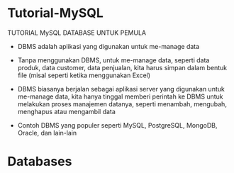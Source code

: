 # Tutorial-MySQL

TUTORIAL MySQL DATABASE UNTUK PEMULA

- DBMS adalah aplikasi yang digunakan untuk me-manage data

- Tanpa menggunakan DBMS, untuk me-manage data, seperti data produk, data customer, data penjualan, 
  kita harus simpan dalam bentuk file (misal seperti ketika menggunakan Excel)
  
- DBMS biasanya berjalan sebagai aplikasi server yang digunakan untuk me-manage data, 
  kita hanya tinggal memberi perintah ke DBMS untuk melakukan proses manajemen datanya, 
  seperti menambah, mengubah, menghapus atau mengambil data
  
- Contoh DBMS yang populer seperti MySQL, PostgreSQL, MongoDB, Oracle, dan lain-lain

#
#
# Databases


